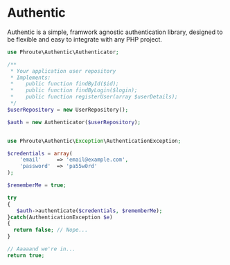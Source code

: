 Authentic
=========

Authentic is a simple, framwork agnostic authentication library, designed to be flexible and easy to integrate with any PHP project.

~~~PHP
use Phroute\Authentic\Authenticator;

/**
 * Your application user repository
 * Implements:
 *    public function findById($id);
 *    public function findByLogin($login);
 *    public function registerUser(array $userDetails);
 */
$userRepository = new UserRepository();

$auth = new Authenticator($userRepository);
~~~

~~~PHP

use Phroute\Authentic\Exception\AuthenticationException;

$credentials = array(
    'email'     => 'email@example.com',
    'password'  => 'pa55w0rd'
);

$rememberMe = true;

try
{
   $auth->authenticate($credentials, $rememberMe);
}catch(AuthenticationException $e)
{
  return false; // Nope...
}

// Aaaaand we're in...
return true;
~~~
